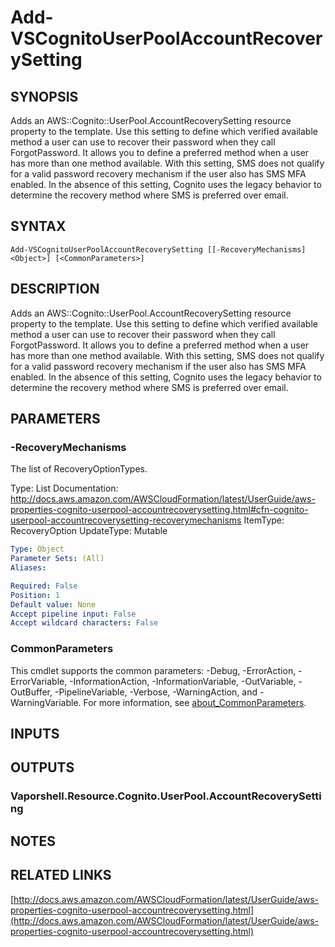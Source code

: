 # Add-VSCognitoUserPoolAccountRecoverySetting

## SYNOPSIS
Adds an AWS::Cognito::UserPool.AccountRecoverySetting resource property to the template.
Use this setting to define which verified available method a user can use to recover their password when they call ForgotPassword.
It allows you to define a preferred method when a user has more than one method available.
With this setting, SMS does not qualify for a valid password recovery mechanism if the user also has SMS MFA enabled.
In the absence of this setting, Cognito uses the legacy behavior to determine the recovery method where SMS is preferred over email.

## SYNTAX

```
Add-VSCognitoUserPoolAccountRecoverySetting [[-RecoveryMechanisms] <Object>] [<CommonParameters>]
```

## DESCRIPTION
Adds an AWS::Cognito::UserPool.AccountRecoverySetting resource property to the template.
Use this setting to define which verified available method a user can use to recover their password when they call ForgotPassword.
It allows you to define a preferred method when a user has more than one method available.
With this setting, SMS does not qualify for a valid password recovery mechanism if the user also has SMS MFA enabled.
In the absence of this setting, Cognito uses the legacy behavior to determine the recovery method where SMS is preferred over email.

## PARAMETERS

### -RecoveryMechanisms
The list of RecoveryOptionTypes.

Type: List
Documentation: http://docs.aws.amazon.com/AWSCloudFormation/latest/UserGuide/aws-properties-cognito-userpool-accountrecoverysetting.html#cfn-cognito-userpool-accountrecoverysetting-recoverymechanisms
ItemType: RecoveryOption
UpdateType: Mutable

```yaml
Type: Object
Parameter Sets: (All)
Aliases:

Required: False
Position: 1
Default value: None
Accept pipeline input: False
Accept wildcard characters: False
```

### CommonParameters
This cmdlet supports the common parameters: -Debug, -ErrorAction, -ErrorVariable, -InformationAction, -InformationVariable, -OutVariable, -OutBuffer, -PipelineVariable, -Verbose, -WarningAction, and -WarningVariable. For more information, see [about_CommonParameters](http://go.microsoft.com/fwlink/?LinkID=113216).

## INPUTS

## OUTPUTS

### Vaporshell.Resource.Cognito.UserPool.AccountRecoverySetting
## NOTES

## RELATED LINKS

[http://docs.aws.amazon.com/AWSCloudFormation/latest/UserGuide/aws-properties-cognito-userpool-accountrecoverysetting.html](http://docs.aws.amazon.com/AWSCloudFormation/latest/UserGuide/aws-properties-cognito-userpool-accountrecoverysetting.html)

